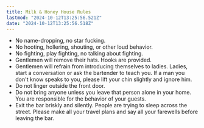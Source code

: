 ```yaml
---
title: Milk & Honey House Rules
lastmod: "2024-10-12T13:25:56.521Z"
date: "2024-10-12T13:25:56.518Z"
---
```


- No name-dropping, no star fucking.
- No hooting, hollering, shouting, or other loud behavior.
- No fighting, play fighting, no talking about fighting.
- Gentlemen will remove their hats. Hooks are provided.
- Gentlemen will refrain from introducing themselves to ladies. Ladies, start a conversation or ask the bartender to teach you. If a man you don't know speaks to you, please lift your chin slightly and ignore him.
- Do not linger outside the front door.
- Do not bring anyone unless you leave that person alone in your home. You are responsible for the behavior of your guests.
- Exit the bar briskly and silently. People are trying to sleep across the street. Please make all your travel plans and say all your farewells before leaving the bar.

